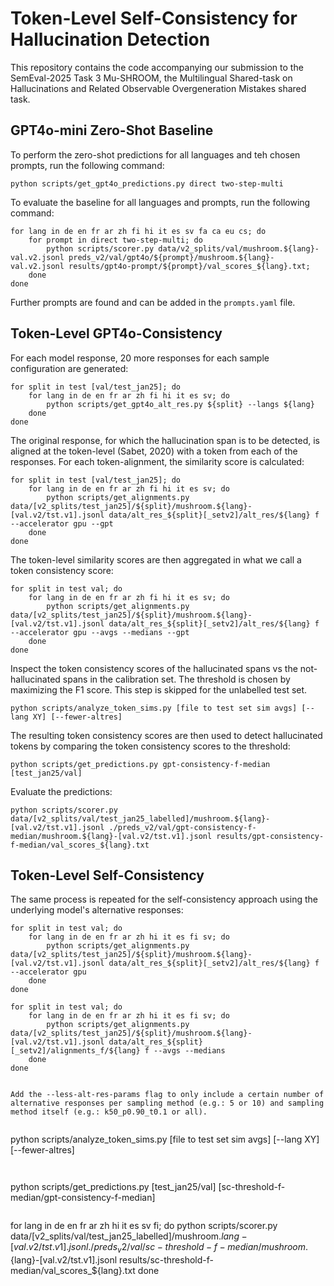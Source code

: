 # Token-Level Self-Consistency for Hallucination Detection

This repository contains the code accompanying our submission to the SemEval-2025 Task 3 Mu-SHROOM, the Multilingual Shared-task on Hallucinations and Related Observable Overgeneration Mistakes shared task.


## GPT4o-mini Zero-Shot Baseline

To perform the zero-shot predictions for all languages and teh chosen prompts, run the following command:

```
python scripts/get_gpt4o_predictions.py direct two-step-multi
```

To evaluate the baseline for all languages and prompts, run the following command:

```
for lang in de en fr ar zh fi hi it es sv fa ca eu cs; do
    for prompt in direct two-step-multi; do
        python scripts/scorer.py data/v2_splits/val/mushroom.${lang}-val.v2.jsonl preds_v2/val/gpt4o/${prompt}/mushroom.${lang}-val.v2.jsonl results/gpt4o-prompt/${prompt}/val_scores_${lang}.txt;
    done
done
```

Further prompts are found and can be added in the `prompts.yaml` file.


## Token-Level GPT4o-Consistency

For each model response, 20 more responses for each sample configuration are generated:

```
for split in test [val/test_jan25]; do
    for lang in de en fr ar zh fi hi it es sv; do
        python scripts/get_gpt4o_alt_res.py ${split} --langs ${lang}
    done
done
```

The original response, for which the hallucination span is to be detected, is aligned at the token-level (Sabet, 2020) with a token from each of the responses. For each token-alignment, the similarity score is calculated:

```
for split in test [val/test_jan25]; do
    for lang in de en fr ar zh fi hi it es sv; do
        python scripts/get_alignments.py data/[v2_splits/test_jan25]/${split}/mushroom.${lang}-[val.v2/tst.v1].jsonl data/alt_res_${split}[_setv2]/alt_res/${lang} f --accelerator gpu --gpt
    done
done
```

The token-level similarity scores are then aggregated in what we call a token consistency score:

```
for split in test val; do
    for lang in de en fr ar zh fi hi it es sv; do
        python scripts/get_alignments.py data/[v2_splits/test_jan25]/${split}/mushroom.${lang}-[val.v2/tst.v1].jsonl data/alt_res_${split}[_setv2]/alt_res/${lang} f --accelerator gpu --avgs --medians --gpt
    done
done
```

Inspect the token consistency scores of the hallucinated spans vs the not-hallucinated spans in the calibration set. The threshold is chosen by maximizing the F1 score. This step is skipped for the unlabelled test set.

```
python scripts/analyze_token_sims.py [file to test set sim avgs] [--lang XY] [--fewer-altres]
```

The resulting token consistency scores are then used to detect hallucinated tokens by comparing the token consistency scores to the threshold:

```
python scripts/get_predictions.py gpt-consistency-f-median [test_jan25/val] 
```

Evaluate the predictions:

```
python scripts/scorer.py data/[v2_splits/val/test_jan25_labelled]/mushroom.${lang}-[val.v2/tst.v1].jsonl ./preds_v2/val/gpt-consistency-f-median/mushroom.${lang}-[val.v2/tst.v1].jsonl results/gpt-consistency-f-median/val_scores_${lang}.txt
```

## Token-Level Self-Consistency

The same process is repeated for the self-consistency approach using the underlying model's alternative responses:

```
for split in test val; do
    for lang in de en fr ar zh hi it es fi sv; do
        python scripts/get_alignments.py data/[v2_splits/test_jan25]/${split}/mushroom.${lang}-[val.v2/tst.v1].jsonl data/alt_res_${split}[_setv2]/alt_res/${lang} f --accelerator gpu
    done
done
```

```
for split in test val; do
    for lang in de en fr ar zh hi it es fi sv; do
        python scripts/get_alignments.py data/[v2_splits/test_jan25]/${split}/mushroom.${lang}-[val.v2/tst.v1].jsonl data/alt_res_${split}[_setv2]/alignments_f/${lang} f --avgs --medians
    done
done
```

```

Add the --less-alt-res-params flag to only include a certain number of alternative responses per sampling method (e.g.: 5 or 10) and sampling method itself (e.g.: k50_p0.90_t0.1 or all). 


```
python scripts/analyze_token_sims.py [file to test set sim avgs] [--lang XY] [--fewer-altres]
```


```
python scripts/get_predictions.py [test_jan25/val] [sc-threshold-f-median/gpt-consistency-f-median]
```

```
for lang in de en fr ar zh hi it es sv fi; do
    python scripts/scorer.py data/[v2_splits/val/test_jan25_labelled]/mushroom.${lang}-[val.v2/tst.v1].jsonl ./preds_v2/val/sc-threshold-f-median/mushroom.${lang}-[val.v2/tst.v1].jsonl results/sc-threshold-f-median/val_scores_${lang}.txt
done
```

